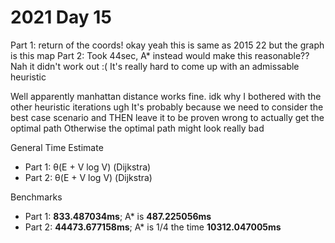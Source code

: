 # 2021 Day 15

Part 1: return of the coords! okay yeah this is same as 2015 22 but the graph is this map
Part 2: Took 44sec, A* instead would make this reasonable?? Nah it didn't work out :(
It's really hard to come up with an admissable heuristic

Well apparently manhattan distance works fine. idk why I bothered with the other heuristic iterations ugh
It's probably because we need to consider the best case scenario and THEN leave it to be proven wrong to actually get the optimal path
Otherwise the optimal path might look really bad 


General Time Estimate
- Part 1: θ(E + V log V) (Dijkstra) 
- Part 2: θ(E + V log V) (Dijkstra) 

Benchmarks
- Part 1: **833.487034ms**; A* is **487.225056ms**
- Part 2: **44473.677158ms**; A* is 1/4 the time **10312.047005ms**



